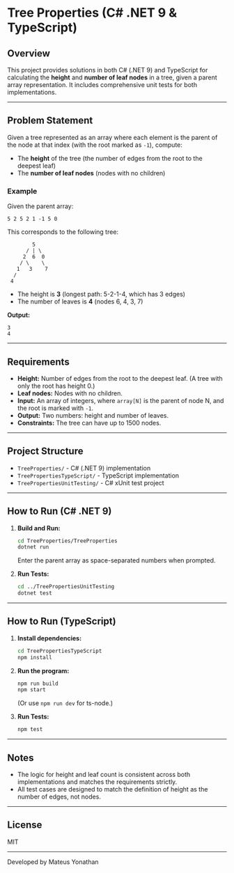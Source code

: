# Tree Properties (C# .NET 9 & TypeScript)

## Overview
This project provides solutions in both C# (.NET 9) and TypeScript for calculating the **height** and **number of leaf nodes** in a tree, given a parent array representation. It includes comprehensive unit tests for both implementations.

---

## Problem Statement
Given a tree represented as an array where each element is the parent of the node at that index (with the root marked as `-1`), compute:
- The **height** of the tree (the number of edges from the root to the deepest leaf)
- The **number of leaf nodes** (nodes with no children)

### Example
Given the parent array:
```
5 2 5 2 1 -1 5 0
```
This corresponds to the following tree:

```
        5
      / | \
     2  6  0
    / \    \
   1   3    7
  /
 4
```
- The height is **3** (longest path: 5-2-1-4, which has 3 edges)
- The number of leaves is **4** (nodes 6, 4, 3, 7)

**Output:**
```
3
4
```

---

## Requirements
- **Height:** Number of edges from the root to the deepest leaf. (A tree with only the root has height 0.)
- **Leaf nodes:** Nodes with no children.
- **Input:** An array of integers, where `array[N]` is the parent of node N, and the root is marked with `-1`.
- **Output:** Two numbers: height and number of leaves.
- **Constraints:** The tree can have up to 1500 nodes.

---

## Project Structure
- `TreeProperties/` - C# (.NET 9) implementation
- `TreePropertiesTypeScript/` - TypeScript implementation
- `TreePropertiesUnitTesting/` - C# xUnit test project

---

## How to Run (C# .NET 9)
1. **Build and Run:**
   ```sh
   cd TreeProperties/TreeProperties
   dotnet run
   ```
   Enter the parent array as space-separated numbers when prompted.

2. **Run Tests:**
   ```sh
   cd ../TreePropertiesUnitTesting
   dotnet test
   ```

---

## How to Run (TypeScript)
1. **Install dependencies:**
   ```sh
   cd TreePropertiesTypeScript
   npm install
   ```
2. **Run the program:**
   ```sh
   npm run build
   npm start
   ```
   (Or use `npm run dev` for ts-node.)

3. **Run Tests:**
   ```sh
   npm test
   ```

---

## Notes
- The logic for height and leaf count is consistent across both implementations and matches the requirements strictly.
- All test cases are designed to match the definition of height as the number of edges, not nodes.

---

## License
MIT

---

Developed by Mateus Yonathan 